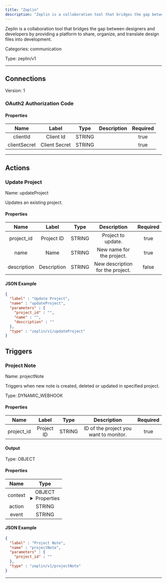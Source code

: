 ```yaml
---
title: "Zeplin"
description: "Zeplin is a collaboration tool that bridges the gap between designers and developers by providing a platform to share, organize, and translate design files into development."
---
```


Zeplin is a collaboration tool that bridges the gap between designers and developers by providing a platform to share, organize, and translate design files into development.


Categories: communication


Type: zeplin/v1

<hr />



## Connections

Version: 1


### OAuth2 Authorization Code

#### Properties

|      Name       |      Label     |     Type     |     Description     | Required |
|:---------------:|:--------------:|:------------:|:-------------------:|:--------:|
| clientId | Client Id | STRING |  | true |
| clientSecret | Client Secret | STRING |  | true |





<hr />



## Actions


### Update Project
Name: updateProject

Updates an existing project.

#### Properties

|      Name       |      Label     |     Type     |     Description     | Required |
|:---------------:|:--------------:|:------------:|:-------------------:|:--------:|
| project_id | Project ID | STRING | Project to update. | true |
| name | Name | STRING | New name for the project. | true |
| description | Description | STRING | New description for the project. | false |


#### JSON Example
```json
{
  "label" : "Update Project",
  "name" : "updateProject",
  "parameters" : {
    "project_id" : "",
    "name" : "",
    "description" : ""
  },
  "type" : "zeplin/v1/updateProject"
}
```




## Triggers


### Project Note
Name: projectNote

Triggers when new note is created, deleted or updated in specified project.

Type: DYNAMIC_WEBHOOK

#### Properties

|      Name       |      Label     |     Type     |     Description     | Required |
|:---------------:|:--------------:|:------------:|:-------------------:|:--------:|
| project_id | Project ID | STRING | ID of the project you want to monitor. | true |


#### Output



Type: OBJECT


#### Properties

|     Name     |     Type     |
|:------------:|:------------:|
| context | OBJECT <details> <summary> Properties </summary> {STRING\(id), STRING\(type), {STRING\(id), STRING\(status), [{STRING\(id), {STRING\(id), STRING\(email), STRING\(username)}\(author), STRING\(content)}]\(comments)}\(data)} </details> |
| action | STRING |
| event | STRING |




#### JSON Example
```json
{
  "label" : "Project Note",
  "name" : "projectNote",
  "parameters" : {
    "project_id" : ""
  },
  "type" : "zeplin/v1/projectNote"
}
```


<hr />


